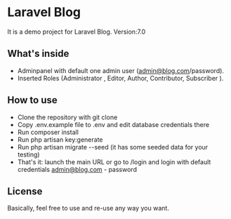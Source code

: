 # Laravel Blog
It is a demo project for Laravel Blog. Version:7.0

## What's inside
- Adminpanel with default one admin user (admin@blog.com/password).
- Inserted Roles (Administrator , Editor, Author, Contributor, Subscriber ).

## How to use
- Clone the repository with git clone
- Copy .env.example file to .env and edit database credentials there
- Run composer install
- Run php artisan key:generate
- Run php artisan migrate --seed (it has some seeded data for your testing)
- That's it: launch the main URL or go to /login and login with default credentials admin@blog.com - password

## License

Basically, feel free to use and re-use any way you want.